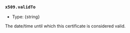 ### `x509.validTo`

<!-- YAML
added: v15.6.0
-->

* Type: {string}

The date/time until which this certificate is considered valid.
